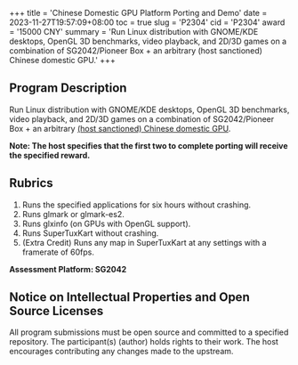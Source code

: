 +++
title = 'Chinese Domestic GPU Platform Porting and Demo'
date = 2023-11-27T19:57:09+08:00
toc = true
slug = 'P2304'
cid = 'P2304'
award = '15000 CNY'
summary = 'Run Linux distribution with GNOME/KDE desktops, OpenGL 3D benchmarks, video playback, and 2D/3D games on a combination of SG2042/Pioneer Box + an arbitrary (host sanctioned) Chinese domestic GPU.'
+++

## Program Description

Run Linux distribution with GNOME/KDE desktops, OpenGL 3D benchmarks, video playback, and 2D/3D games on a combination of SG2042/Pioneer Box + an arbitrary [(host sanctioned) Chinese domestic GPU](../cn-domestic-gpu/).

**Note: The host specifies that the first two to complete porting will receive the specified reward.**

## Rubrics

1. Runs the specified applications for six hours without crashing.
2. Runs glmark or glmark-es2.
3. Runs glxinfo (on GPUs with OpenGL support).
4. Runs SuperTuxKart without crashing.
5. (Extra Credit) Runs any map in SuperTuxKart at any settings with a framerate of 60fps.

**Assessment Platform: SG2042**

## Notice on Intellectual Properties and Open Source Licenses

All program submissions must be open source and committed to a specified repository. The participant(s) (author) holds rights to their work. The host encourages contributing any changes made to the upstream.
